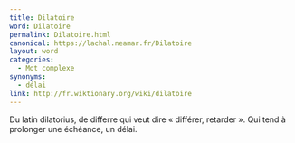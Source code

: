 ```yaml
---
title: Dilatoire
word: Dilatoire
permalink: Dilatoire.html
canonical: https://lachal.neamar.fr/Dilatoire
layout: word
categories:
  - Mot complexe
synonyms:
  - délai
link: http://fr.wiktionary.org/wiki/dilatoire
---
```


Du latin dilatorius, de differre qui veut dire « différer, retarder ».
Qui tend à prolonger une échéance, un délai.

